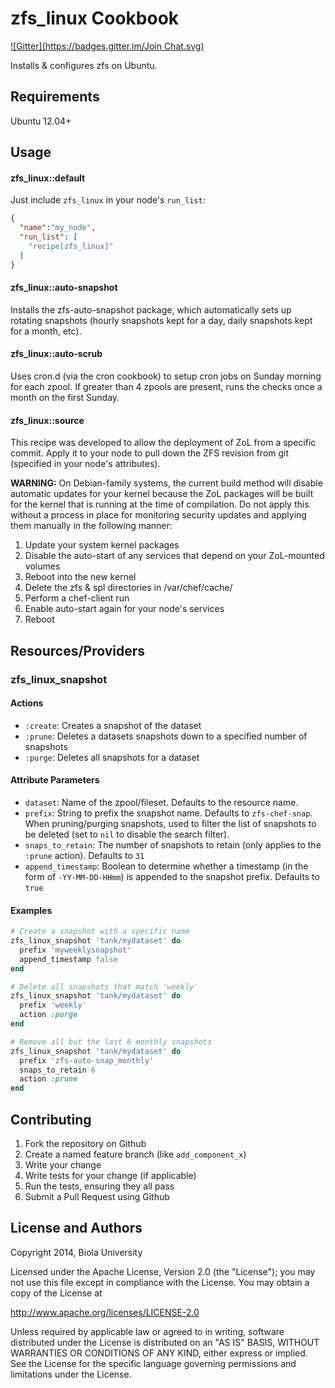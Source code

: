 zfs\_linux Cookbook
==================
[![Gitter](https://badges.gitter.im/Join Chat.svg)](https://gitter.im/biola/chef-zfs_linux)

Installs & configures zfs on Ubuntu.

Requirements
------------

Ubuntu 12.04+

Usage
-----
#### zfs\_linux::default
Just include `zfs_linux` in your node's `run_list`:

```json
{
  "name":"my_node",
  "run_list": [
    "recipe[zfs_linux]"
  ]
}
```

#### zfs\_linux::auto-snapshot
Installs the zfs-auto-snapshot package, which automatically sets up rotating snapshots (hourly snapshots kept for a day, daily snapshots kept for a month, etc).

#### zfs\_linux::auto-scrub
Uses cron.d (via the cron cookbook) to setup cron jobs on Sunday morning for each zpool. If greater than 4 zpools are present, runs the checks once a month on the first Sunday.

#### zfs\_linux::source
This recipe was developed to allow the deployment of ZoL from a specific commit. Apply it to your node to pull down the ZFS revision from git (specified in your node's attributes).

__WARNING:__ On Debian-family systems, the current build method will disable automatic updates for your kernel because the ZoL packages will be built for the kernel that is running at the time of compilation. Do not apply this without a process in place for monitoring security updates and applying them manually in the following manner:
1. Update your system kernel packages
2. Disable the auto-start of any services that depend on your ZoL-mounted volumes
3. Reboot into the new kernel
4. Delete the zfs & spl directories in /var/chef/cache/
5. Perform a chef-client run
6. Enable auto-start again for your node's services
7. Reboot

Resources/Providers
-----
### zfs_linux_snapshot
#### Actions

- `:create`: Creates a snapshot of the dataset
- `:prune`: Deletes a datasets snapshots down to a specified number of
  snapshots
- `:purge`: Deletes all snapshots for a dataset

#### Attribute Parameters

- `dataset`: Name of the zpool/fileset. Defaults to the resource name.
- `prefix`: String to prefix the snapshot name. Defaults to `zfs-chef-snap`.
  When pruning/purging snapshots, used to filter the list of snapshots
  to be deleted (set to `nil` to disable the search filter).
- `snaps_to_retain`: The number of snapshots to retain (only applies to
  the `:prune` action). Defaults to `31`
- `append_timestamp`: Boolean to determine whether a timestamp (in
  the form of `-YY-MM-DD-HHmm`) is appended to the snapshot prefix.
  Defaults to `true`

#### Examples
```ruby
# Create a snapshot with a specific name
zfs_linux_snapshot 'tank/mydataset' do
  prefix 'myweeklysnapshot'
  append_timestamp false
end

# Delete all snapshots that match 'weekly'
zfs_linux_snapshot 'tank/mydataset' do
  prefix 'weekly'
  action :purge
end

# Remove all but the last 6 monthly snapshots
zfs_linux_snapshot 'tank/mydataset' do
  prefix 'zfs-auto-snap_monthly'
  snaps_to_retain 6
  action :prune
end
```

Contributing
------------

1. Fork the repository on Github
2. Create a named feature branch (like `add_component_x`)
3. Write your change
4. Write tests for your change (if applicable)
5. Run the tests, ensuring they all pass
6. Submit a Pull Request using Github

License and Authors
-------------------
 Copyright 2014, Biola University

 Licensed under the Apache License, Version 2.0 (the "License");
 you may not use this file except in compliance with the License.
 You may obtain a copy of the License at

 http://www.apache.org/licenses/LICENSE-2.0

 Unless required by applicable law or agreed to in writing, software
 distributed under the License is distributed on an "AS IS" BASIS,
 WITHOUT WARRANTIES OR CONDITIONS OF ANY KIND, either express or implied.
 See the License for the specific language governing permissions and
 limitations under the License.
